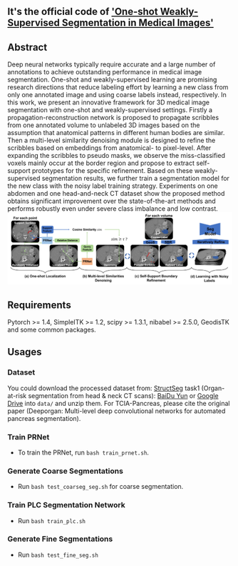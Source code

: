## It's the official code of ['One-shot Weakly-Supervised Segmentation in Medical Images'](https://arxiv.org/abs/2111.10773)
## Abstract
Deep neural networks typically  require accurate and a large number of annotations to achieve outstanding performance in medical image segmentation. One-shot and weakly-supervised learning are promising research directions that reduce labeling effort by learning a new class from only one annotated image and using coarse labels instead, respectively. In this work, we present an innovative framework for 3D medical image segmentation with one-shot and weakly-supervised settings. Firstly a propagation-reconstruction network is proposed to propagate scribbles from one annotated volume to unlabeled 3D images based on the assumption that anatomical patterns in different human bodies are similar. Then a multi-level similarity denoising module is designed to refine the scribbles based on embeddings from anatomical- to pixel-level. After expanding the scribbles to pseudo masks, we observe the miss-classified voxels mainly occur at the border region and propose to extract self-support prototypes for the specific refinement. Based on these weakly-supervised segmentation results, we further train a segmentation model for the new class with the noisy label training strategy. Experiments on one abdomen and one head-and-neck CT dataset show the proposed method obtains significant improvement over the state-of-the-art methods and performs robustly even under severe class imbalance and low contrast. 
![image](https://github.com/LWHYC/OneShot_WeaklySeg/blob/main/train_frame.jpg)

## Requirements
Pytorch >= 1.4, SimpleITK >= 1.2, scipy >= 1.3.1, nibabel >= 2.5.0, GeodisTK and some common packages.

## Usages
### Dataset
You could download the processed dataset from: [StructSeg](https://structseg2019.grand-challenge.org/Home/) task1 (Organ-at-risk segmentation from head & neck CT scans): [BaiDu Yun](https://pan.baidu.com/s/1VV8VqJ39wKvlF-mh8b6IVg?pwd=ic6g) or [Google Drive](https://drive.google.com/file/d/1TlMfWvgSd3kAh3Eq80DVoboZ42FbLMvE/view?usp=sharing) into `data/` and unzip them. For TCIA-Pancreas, please cite the original paper (Deeporgan: Multi-level deep convolutional networks for automated pancreas segmentation).
### Train PRNet
- To train the PRNet, run `bash train_prnet.sh`.
### Generate Coarse Segmentations
- Run `bash test_coarseg_seg.sh` for coarse segmentation.
### Train PLC Segmentation Network
- Run `bash train_plc.sh`
### Generate Fine Segmentations
- Run `bash test_fine_seg.sh`

